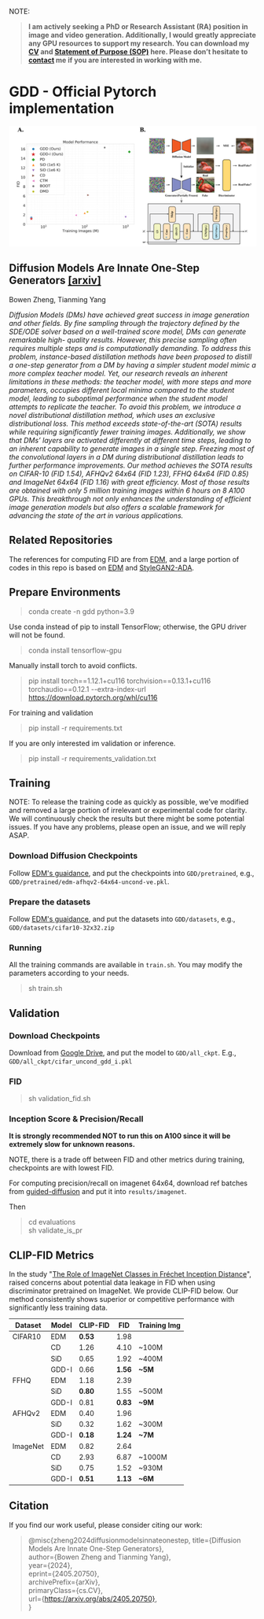 NOTE:
>**I am actively seeking a PhD or Research Assistant (RA) position in image and video generation. Additionally, I would greatly appreciate any GPU resources to support my research. You can download my [CV](https://drive.google.com/file/d/1v76e36V_af32eQywL7sKP0a4hLLy9zwL/view?usp=drive_link) and [Statement of Purpose (SOP)](https://drive.google.com/file/d/1N3oPb7LSTa1NElNFU-HvDE0YlWnye8wl/view?usp=drive_link) here. Please don’t hesitate to [contact](zyriix213@gmail.com) me if you are interested in working with me.**

# GDD - Official Pytorch implementation
![image](./fig/main.png)



## Diffusion Models Are Innate One-Step Generators  [[arxiv]](https://arxiv.org/abs/2405.20750)

Bowen Zheng, Tianming Yang

*Diffusion Models (DMs) have achieved great success in image generation and
other fields. By fine sampling through the trajectory defined by the SDE/ODE
solver based on a well-trained score model, DMs can generate remarkable high-
quality results. However, this precise sampling often requires multiple steps and is
computationally demanding. To address this problem, instance-based distillation
methods have been proposed to distill a one-step generator from a DM by having
a simpler student model mimic a more complex teacher model. Yet, our research
reveals an inherent limitations in these methods: the teacher model, with more steps
and more parameters, occupies different local minima compared to the student
model, leading to suboptimal performance when the student model attempts to
replicate the teacher. To avoid this problem, we introduce a novel distributional
distillation method, which uses an exclusive distributional loss. This method
exceeds state-of-the-art (SOTA) results while requiring significantly fewer training
images. Additionally, we show that DMs’ layers are activated differently at different
time steps, leading to an inherent capability to generate images in a single step.
Freezing most of the convolutional layers in a DM during distributional distillation
leads to further performance improvements. Our method achieves the SOTA results
on CIFAR-10 (FID 1.54), AFHQv2 64x64 (FID 1.23), FFHQ 64x64 (FID 0.85)
and ImageNet 64x64 (FID 1.16) with great efficiency. Most of those results are
obtained with only 5 million training images within 6 hours on 8 A100 GPUs. This
breakthrough not only enhances the understanding of efficient image generation
models but also offers a scalable framework for advancing the state of the art in
various applications.*

## Related Repositories
The references for computing FID are from [EDM](https://github.com/NVlabs/edm), and a large portion of codes in this repo is based on [EDM](https://github.com/NVlabs/edm) and [StyleGAN2-ADA](https://github.com/NVlabs/stylegan2-ada-pytorch). 

## Prepare Environments
> conda create -n gdd python=3.9

Use conda instead of pip to install TensorFlow; otherwise, the GPU driver will not be found.
> conda install tensorflow-gpu

Manually install torch to avoid conflicts.
> pip install torch==1.12.1+cu116 torchvision==0.13.1+cu116 torchaudio==0.12.1 --extra-index-url https://download.pytorch.org/whl/cu116


For training and validation
> pip install -r requirements.txt 

If you are only interested im validation or inference.
> pip install -r requirements_validation.txt 



## Training
NOTE: To release the training code as quickly as possible, we’ve modified and removed a large portion of irrelevant or experimental code for clarity. We will continuously check the results but there might be some potential issues. If you have any problems, please open an issue, and we will reply ASAP.

### Download Diffusion Checkpoints
Follow [EDM's guaidance](https://github.com/NVlabs/edm?tab=readme-ov-file#pre-trained-models), and put the checkpoints into `GDD/pretrained`, e.g., `GDD/pretrained/edm-afhqv2-64x64-uncond-ve.pkl`.

### Prepare the datasets
Follow [EDM's guaidance](https://github.com/NVlabs/edm?tab=readme-ov-file#preparing-datasets), and put the datasets into `GDD/datasets`, e.g., `GDD/datasets/cifar10-32x32.zip`
### Running
All the training commands are available in `train.sh`. You may modify the parameters according to your needs.
> sh train.sh

## Validation

### Download Checkpoints
Download from [Google Drive](https://drive.google.com/drive/folders/1U0lrxJWcLt5d3oAbVUU3FJOY0lQSrZQH?usp=sharing), and put the model to `GDD/all_ckpt`. E.g., `GDD/all_ckpt/cifar_uncond_gdd_i.pkl`

### FID
> sh validation_fid.sh

### Inception Score & Precision/Recall
**It is strongly recommended NOT to run this on A100 since it will be extremely slow for unknown reasons.**

NOTE, there is a trade off between FID and other metrics during training, checkpoints are with lowest FID.

For computing precision/recall on imagenet 64x64, download ref batches from [guided-diffusion](https://openaipublic.blob.core.windows.net/diffusion/jul-2021/ref_batches/imagenet/64/VIRTUAL_imagenet64_labeled.npz) and put it into `results/imagenet`.

Then
> cd evaluations \
> sh validate_is_pr


## CLIP-FID Metrics
In the study "[The Role of ImageNet Classes in Fréchet Inception Distance](https://arxiv.org/abs/2203.06026)", raised concerns about potential data leakage in FID when using discriminator pretrained on ImageNet. We provide CLIP-FID below. Our method consistently shows superior or competitive performance with significantly less training data.

|Dataset|Model|CLIP-FID|FID|Training Img
|-|-|-|-|-|
|CIFAR10|EDM|**0.53**|1.98||
||CD|1.26|4.10|~100M|1|
||SiD|0.65|1.92|~400M|1|
||GDD-I|0.66|**1.56**|**~5M**|
|FFHQ|EDM|1.18|2.39||
||SiD|**0.80**|1.55|~500M|1|
||GDD-I|0.81|**0.83**|**~9M**|
|AFHQv2|EDM|0.40|1.96||
||SiD|0.32|1.62|~300M|1|
||GDD-I|**0.18**|**1.24**|**~7M**|
|ImageNet|EDM|0.82|2.64||
||CD|2.93|6.87|~1000M|1|
||SiD|0.75|1.52|~930M|1|
||GDD-I|**0.51**|**1.13**|**~6M**|


## Citation
If you find our work useful, please consider citing our work:

>@misc{zheng2024diffusionmodelsinnateonestep,
     title={Diffusion Models Are Innate One-Step Generators}, \
      author={Bowen Zheng and Tianming Yang},\
      year={2024},\
      eprint={2405.20750},\
      archivePrefix={arXiv},\
      primaryClass={cs.CV},\
      url={https://arxiv.org/abs/2405.20750}, \
}

